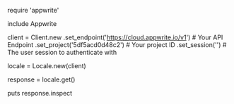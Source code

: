 require 'appwrite'

include Appwrite

client = Client.new
    .set_endpoint('https://cloud.appwrite.io/v1') # Your API Endpoint
    .set_project('5df5acd0d48c2') # Your project ID
    .set_session('') # The user session to authenticate with

locale = Locale.new(client)

response = locale.get()

puts response.inspect
